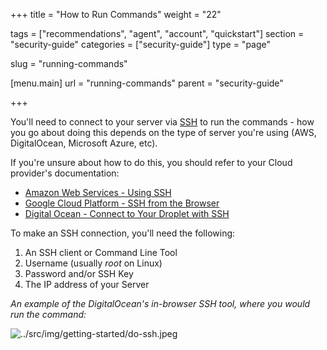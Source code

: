 +++
title = "How to Run Commands"
weight = "22"

tags = ["recommendations", "agent", "account", "quickstart"]
section = "security-guide"
categories = ["security-guide"]
type = "page"

slug = "running-commands"

[menu.main]
    url = "running-commands"
    parent = "security-guide"

+++

You'll need to connect to your server via [SSH](https://en.wikipedia.org/wiki/Secure_Shell) to run the commands - how you go about doing this depends on the type of server you're using (AWS, DigitalOcean, Microsoft Azure, etc).

If you're unsure about how to do this, you should refer to your Cloud provider's documentation:

* [Amazon Web Services - Using SSH](http://docs.aws.amazon.com/AWSEC2/latest/UserGuide/AccessingInstancesLinux.html)  
* [Google Cloud Platform - SSH from the Browser](https://cloud.google.com/compute/docs/ssh-in-browser)  
* [Digital Ocean - Connect to Your Droplet with SSH](https://www.digitalocean.com/community/tutorials/how-to-connect-to-your-droplet-with-ssh)

To make an SSH connection, you'll need the following:

1.  An SSH client or Command Line Tool
2.  Username (usually _root_ on Linux)
3.  Password and/or SSH Key
4.  The IP address of your Server

_An example of the DigitalOcean's in-browser SSH tool, where you would run the command:_

![../src/img/getting-started/do-ssh.jpeg](../src/img/getting-started/do-ssh.jpeg)
